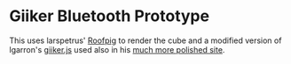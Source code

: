 # Giiker Bluetooth Prototype

This uses larspetrus' [Roofpig](https://github.com/larspetrus/Roofpig) to render the cube and a modified version of lgarron's [giiker.js](https://github.com/cubing/bluetooth) used also in his [much more polished site](https://bluetooth.cubing.net/).